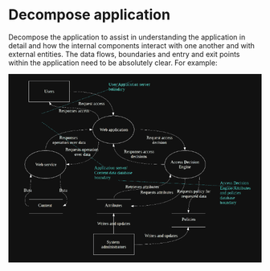 # Decompose application

Decompose the application to assist in understanding the application in detail and how the internal components interact with one another and with external entities. The data flows, boundaries and entry and exit points within the application need to be absolutely clear. For example: 

![Boundaries](../assets/images/boundaries-inv.png?raw=true)
